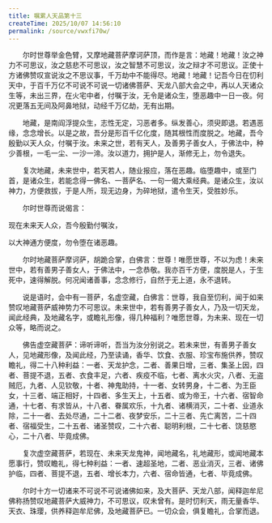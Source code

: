 ```yaml
---
title: 嘱累人天品第十三
createTime: 2025/10/07 14:56:10
permalink: /source/vwxfi70w/
---
```


　　尔时世尊举金色臂，又摩地藏菩萨摩诃萨顶，而作是言：地藏！地藏！汝之神力不可思议，汝之慈悲不可思议，汝之智慧不可思议，汝之辩才不可思议。正使十方诸佛赞叹宣说汝之不思议事，千万劫中不能得尽。地藏！地藏！记吾今日在忉利天中，于百千万亿不可说不可说一切诸佛菩萨、天龙八部大会之中，再以人天诸众生等，未出三界，在火宅中者，付嘱于汝，无令是诸众生，堕恶趣中一日一夜。何况更落五无间及阿鼻地狱，动经千万亿劫，无有出期。

　　地藏，是南阎浮提众生，志性无定，习恶者多。纵发善心，须臾即退。若遇恶缘，念念增长。以是之故，吾分是形百千亿化度，随其根性而度脱之。地藏，吾今殷勤以天人众，付嘱于汝。未来之世，若有天人，及善男子善女人，于佛法中，种少善根，一毛一尘、一沙一渧。汝以道力，拥护是人，渐修无上，勿令退失。

　　复次地藏，未来世中，若天若人，随业报应，落在恶趣。临堕趣中，或至门首，是诸众生，若能念得一佛名、一菩萨名、一句一偈大乘经典。是诸众生，汝以神力，方便救拔，于是人所，现无边身，为碎地狱，遣令生天，受胜妙乐。

　　尔时世尊而说偈言：



现在未来天人众，吾今殷勤付嘱汝，

以大神通方便度，勿令堕在诸恶趣。



　　尔时地藏菩萨摩诃萨，胡跪合掌，白佛言：世尊！唯愿世尊，不以为虑！未来世中，若有善男子善女人，于佛法中，一念恭敬。我亦百千方便，度脱是人，于生死中，速得解脱。何况闻诸善事，念念修行，自然于无上道，永不退转。

　　说是语时，会中有一菩萨，名虚空藏，白佛言：世尊，我自至忉利，闻于如来赞叹地藏菩萨威神势力不可思议。未来世中，若有善男子善女人，乃及一切天龙，闻此经典，及地藏名字，或瞻礼形像，得几种福利？唯愿世尊，为未来、现在一切众等，略而说之。

　　佛告虚空藏菩萨：谛听谛听，吾当为汝分别说之。若未来世，有善男子善女人，见地藏形像，及闻此经，乃至读诵，香华、饮食、衣服、珍宝布施供养，赞叹瞻礼，得二十八种利益：一者、天龙护念，二者、善果日增，三者、集圣上因，四者、菩提不退，五者、衣食丰足，六者、疾疫不临，七者、离水火灾，八者、无盗贼厄，九者、人见钦敬，十者、神鬼助持，十一者、女转男身，十二者、为王臣女，十三者、端正相好，十四者、多生天上，十五者、或为帝王，十六者、宿智命通，十七者、有求皆从，十八者、眷属欢乐，十九者、诸横消灭，二十者、业道永除，二十一者、去处尽通，二十二者、夜梦安乐，二十三者、先亡离苦，二十四者、宿福受生，二十五者、诸圣赞叹，二十六者、聪明利根，二十七者、饶慈愍心，二十八者、毕竟成佛。

　　复次虚空藏菩萨，若现在、未来天龙鬼神，闻地藏名，礼地藏形，或闻地藏本愿事行，赞叹瞻礼，得七种利益：一者、速超圣地，二者、恶业消灭，三者、诸佛护临，四者、菩提不退，五者、增长本力，六者、宿命皆通，七者、毕竟成佛。

　　尔时十方一切诸来不可说不可说诸佛如来，及大菩萨、天龙八部，闻释迦牟尼佛称扬赞叹地藏菩萨大威神力，不可思议，叹未曾有。是时忉利天，雨无量香华、天衣、珠璎，供养释迦牟尼佛，及地藏菩萨已。一切众会，俱复瞻礼，合掌而退。